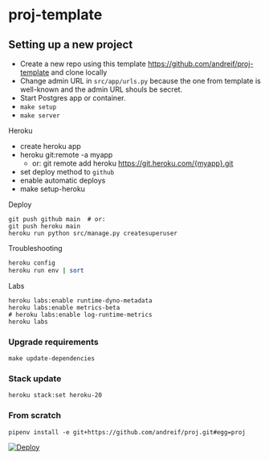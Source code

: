 # proj-template

## Setting up a new project

- Create a new repo using this template https://github.com/andreif/proj-template and clone locally
- Change admin URL in `src/app/urls.py` because the one from template is well-known and the admin URL shouls be secret.
- Start Postgres app or container.
- `make setup`
- `make server`

Heroku

- create heroku app
- heroku git:remote -a myapp
   - or: git remote add heroku https://git.heroku.com/{myapp}.git
- set deploy method to `github`
- enable automatic deploys
- make setup-heroku

Deploy

```
git push github main  # or:
git push heroku main 
heroku run python src/manage.py createsuperuser
```

Troubleshooting

```sh
heroku config
heroku run env | sort
```

Labs

```
heroku labs:enable runtime-dyno-metadata
heroku labs:enable metrics-beta
# heroku labs:enable log-runtime-metrics
heroku labs
```

### Upgrade requirements

```
make update-dependencies
```

### Stack update

```
heroku stack:set heroku-20
```

### From scratch

```
pipenv install -e git+https://github.com/andreif/proj.git#egg=proj
```

[![Deploy](https://www.herokucdn.com/deploy/button.svg)](https://heroku.com/deploy?template=https://github.com/andreif/proj-template)
